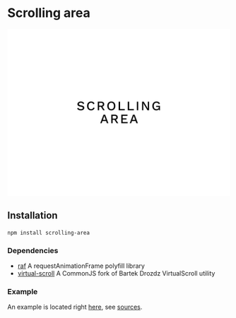 # Scrolling area

![Scrolling area](scrolling-area.png)

## Installation

```
npm install scrolling-area
```

### Dependencies

- [raf](https://github.com/chrisdickinson/raf) A requestAnimationFrame polyfill library
- [virtual-scroll](https://github.com/ayamflow/virtual-scroll) A CommonJS fork of Bartek Drozdz VirtualScroll utility

### Example

An example is located right [here](https://19h47.github.io/select-and-reset/), see [sources](/example/index.html).
